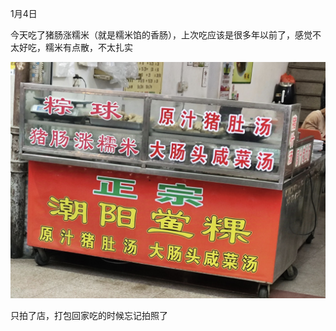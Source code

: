 1月4日

今天吃了猪肠涨糯米（就是糯米馅的香肠），上次吃应该是很多年以前了，感觉不太好吃，糯米有点散，不太扎实

![猪肠涨糯米](/img/IMG_20250104_220143.jpg)

只拍了店，打包回家吃的时候忘记拍照了
